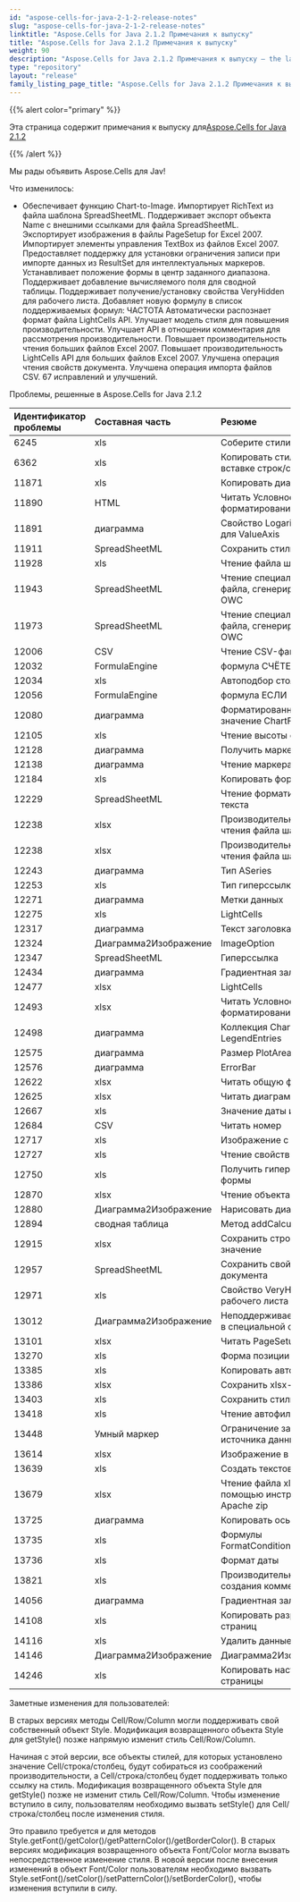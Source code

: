 ```yaml
---
id: "aspose-cells-for-java-2-1-2-release-notes"
slug: "aspose-cells-for-java-2-1-2-release-notes"
linktitle: "Aspose.Cells for Java 2.1.2 Примечания к выпуску"
title: "Aspose.Cells for Java 2.1.2 Примечания к выпуску"
weight: 90
description: "Aspose.Cells for Java 2.1.2 Примечания к выпуску – the latest updates and fixes."
type: "repository"
layout: "release"
family_listing_page_title: "Aspose.Cells for Java 2.1.2 Примечания к выпуску"
---
```

{{% alert color="primary" %}} 

 Эта страница содержит примечания к выпуску для[Aspose.Cells for Java 2.1.2](https://releases.aspose.com/cells/java/new-releases/aspose.cells-for-java-2.1.2/)

{{% /alert %}} 

 Мы рады объявить Aspose.Cells для Jav!

 Что изменилось:

- Обеспечивает функцию Chart-to-Image.
 Импортирует RichText из файла шаблона SpreadSheetML.
 Поддерживает экспорт объекта Name с внешними ссылками для файла SpreadSheetML.
Экспортирует изображения в файлы PageSetup for Excel 2007.
 Импортирует элементы управления TextBox из файлов Excel 2007.
 Предоставляет поддержку для установки ограничения записи при импорте данных из ResultSet для интеллектуальных маркеров.
 Устанавливает положение формы в центр заданного диапазона.
 Поддерживает добавление вычисляемого поля для сводной таблицы.
 Поддерживает получение/установку свойства VeryHidden для рабочего листа.
 Добавляет новую формулу в список поддерживаемых формул: ЧАСТОТА
 Автоматически распознает формат файла LightCells API.
 Улучшает модель стиля для повышения производительности.
 Улучшает API в отношении комментария для рассмотрения производительности.
 Повышает производительность чтения больших файлов Excel 2007.
 Повышает производительность LightCells API для больших файлов Excel 2007.
 Улучшена операция чтения свойств документа.
 Улучшена операция импорта файлов CSV.
 67 исправлений и улучшений.

Проблемы, решенные в Aspose.Cells for Java 2.1.2



|**Идентификатор проблемы** |**Составная часть** |**Резюме** |
|:- |:- |:- |
|6245 | xls| Соберите стили|
|6362 | xls| Копировать стиль при вставке строк/столбцов|
|11871 | xls| Копировать диапазон ячеек|
|11890 | HTML| Читать Условное форматирование|
|11891 | диаграмма| Свойство LogarithmicBase для ValueAxis|
|11911 | SpreadSheetML| Сохранить стиль|
|11928 | xls| Чтение файла шаблона|
|11943 | SpreadSheetML| Чтение специального файла, сгенерированного OWC|
|11973 | SpreadSheetML| Чтение специального файла, сгенерированного OWC|
|12006 |CSV | Чтение CSV-файла|
|12032 | FormulaEngine| формула СЧЁТЕСЛИ|
|12034 | xls| Автоподбор столбцов|
|12056 | FormulaEngine| формула ЕСЛИ|
|12080 | диаграмма| Форматированное значение ChartFrame|
|12105 | xls| Чтение высоты строки|
|12128 | диаграмма| Получить маркер|
|12138 | диаграмма| Чтение маркера|
|12184 | xls| Копировать формулы|
|12229 | SpreadSheetML| Чтение форматированного текста|
|12238 | xlsx| Производительность чтения файла шаблона|
|12238 | xlsx| Производительность чтения файла шаблона|
|12243 | диаграмма| Тип ASeries|
|12253 | xls| Тип гиперссылки|
|12271 | диаграмма| Метки данных|
|12275 | xls| LightCells|
|12317 | диаграмма| Текст заголовка|
|12324 | Диаграмма2Изображение| ImageOption|
|12347 | SpreadSheetML| Гиперссылка|
|12434 | диаграмма| Градиентная заливка|
|12477 | xlsx| LightCells|
|12493 | xlsx| Читать Условное форматирование|
|12498 | диаграмма| Коллекция ChartPoints и LegendEntries|
|12575 | диаграмма| Размер PlotArea|
|12576 | диаграмма| ErrorBar|
|12622 | xlsx| Читать общую формулу|
|12625 | xlsx| Читать диаграмму|
|12667 | xls| Значение даты и времени|
|12684 |CSV |Читать номер|
|12717 | xls| Изображение с Mac OS|
|12727 | xls| Чтение свойств документа|
|12750 | xls| Получить гиперссылку формы|
|12870 | xlsx| Чтение объекта чертежа|
|12880 | Диаграмма2Изображение| Нарисовать диаграмму|
|12894 | сводная таблица| Метод addCalculateField()|
|12915 | xlsx| Сохранить строковое значение|
|12957 | SpreadSheetML| Сохранить свойства документа|
|12971 | xls| Свойство VeryHidden рабочего листа|
|13012 | Диаграмма2Изображение| Неподдерживаемый шрифт в специальной среде|
|13101 | xlsx| Читать PageSetup и стиль|
|13270 | xls| Форма позиции|
|13385 | xls| Копировать автофильтр|
|13386 | xlsx| Сохранить xlsx-файл|
|13403 | xls| Сохранить стиль|
|13418 | xls| Чтение автофильтра|
|13448 | Умный маркер| Ограничение записи для источника данных ResultSet|
|13614 | xlsx| Изображение в PageSetup|
|13639 | xls| Создать текстовое поле|
|13679 | xlsx| Чтение файла xlsx с помощью инструмента Apache zip|
|13725 | диаграмма| Копировать ось|
|13735 | xls| Формулы FormatConditions/Validations|
|13736 | xls| Формат даты|
|13821 | xls| Производительность создания комментария|
|14056 | диаграмма| Градиентная заливка|
|14108 | xls| Копировать разрывы страниц|
|14116 | xls| Удалить данные|
|14146 | Диаграмма2Изображение| Диаграмма2Изображение|
|14246 | xls| Копировать настройки страницы|


 Заметные изменения для пользователей:



В старых версиях методы Cell/Row/Column могли поддерживать свой собственный объект Style. Модификация возвращенного объекта Style для getStyle() позже напрямую изменит стиль Cell/Row/Column.

 Начиная с этой версии, все объекты стилей, для которых установлено значение Cell/строка/столбец, будут собираться из соображений производительности, а Cell/строка/столбец будет поддерживать только ссылку на стиль. Модификация возвращенного объекта Style для getStyle() позже не изменит стиль Cell/Row/Column. Чтобы изменение вступило в силу, пользователям необходимо вызвать setStyle() для Cell/строка/столбец после изменения стиля.

Это правило требуется и для методов Style.getFont()/getColor()/getPatternColor()/getBorderColor(). В старых версиях модификация возвращенного объекта Font/Color могла вызвать непосредственное изменение стиля. В новой версии после внесения изменений в объект Font/Color пользователям необходимо вызвать Style.setFont()/setColor()/setPatternColor()/setBorderColor(), чтобы изменения вступили в силу.
